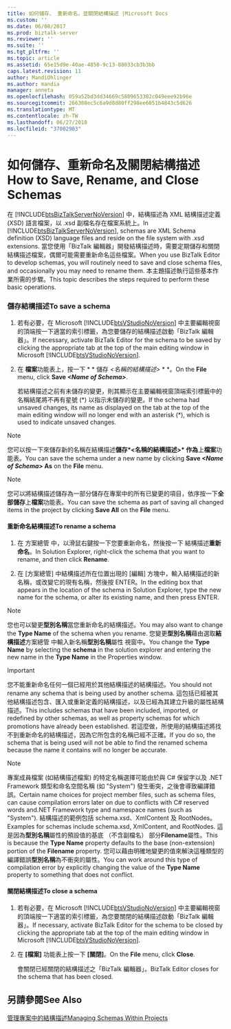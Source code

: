 ```yaml
---
title: 如何儲存、 重新命名，並關閉結構描述 |Microsoft Docs
ms.custom: ''
ms.date: 06/08/2017
ms.prod: biztalk-server
ms.reviewer: ''
ms.suite: ''
ms.tgt_pltfrm: ''
ms.topic: article
ms.assetid: 65e15d9e-40ae-4850-9c13-88033cb3b3bb
caps.latest.revision: 11
author: MandiOhlinger
ms.author: mandia
manager: anneta
ms.openlocfilehash: 059a52bd3dd34669c5809653302c049eee92b96e
ms.sourcegitcommit: 266308ec5c6a9d8d80ff298ee6051b4843c5d626
ms.translationtype: MT
ms.contentlocale: zh-TW
ms.lasthandoff: 06/27/2018
ms.locfileid: "37002903"
---
```

# <a name="how-to-save-rename-and-close-schemas"></a><span data-ttu-id="ff32a-102">如何儲存、重新命名及關閉結構描述</span><span class="sxs-lookup"><span data-stu-id="ff32a-102">How to Save, Rename, and Close Schemas</span></span>
<span data-ttu-id="ff32a-103">在 [!INCLUDE[btsBizTalkServerNoVersion](../includes/btsbiztalkservernoversion-md.md)] 中，結構描述為 XML 結構描述定義 (XSD) 語言檔案，以 .xsd 副檔名存在檔案系統上。</span><span class="sxs-lookup"><span data-stu-id="ff32a-103">In [!INCLUDE[btsBizTalkServerNoVersion](../includes/btsbiztalkservernoversion-md.md)], schemas are XML Schema definition (XSD) language files and reside on the file system with .xsd extensions.</span></span> <span data-ttu-id="ff32a-104">當您使用「BizTalk 編輯器」開發結構描述時，需要定期儲存和關閉結構描述檔案，偶爾可能需要重新命名這些檔案。</span><span class="sxs-lookup"><span data-stu-id="ff32a-104">When you use BizTalk Editor to develop schemas, you will routinely need to save and close schema files, and occasionally you may need to rename them.</span></span> <span data-ttu-id="ff32a-105">本主題描述執行這些基本作業所需的步驟。</span><span class="sxs-lookup"><span data-stu-id="ff32a-105">This topic describes the steps required to perform these basic operations.</span></span>  
  
### <a name="to-save-a-schema"></a><span data-ttu-id="ff32a-106">儲存結構描述</span><span class="sxs-lookup"><span data-stu-id="ff32a-106">To save a schema</span></span>  
  
1. <span data-ttu-id="ff32a-107">若有必要，在 Microsoft [!INCLUDE[btsVStudioNoVersion](../includes/btsvstudionoversion-md.md)] 中主要編輯視窗的頂端按一下適當的索引標籤，為您要儲存的結構描述啟動「BizTalk 編輯器」。</span><span class="sxs-lookup"><span data-stu-id="ff32a-107">If necessary, activate BizTalk Editor for the schema to be saved by clicking the appropriate tab at the top of the main editing window in Microsoft [!INCLUDE[btsVStudioNoVersion](../includes/btsvstudionoversion-md.md)].</span></span>  
  
2. <span data-ttu-id="ff32a-108">在 **檔案**功能表上，按一下 * * 儲存 *\<名稱的結構描述\>* * *。</span><span class="sxs-lookup"><span data-stu-id="ff32a-108">On the **File** menu, click **Save *\<Name of Schema\>***.</span></span>  
  
    <span data-ttu-id="ff32a-109">若結構描述之前有未儲存的變更，則其顯示在主要編輯視窗頂端索引標籤中的名稱結尾將不再有星號 (\*) 以指示未儲存的變更。</span><span class="sxs-lookup"><span data-stu-id="ff32a-109">If the schema had unsaved changes, its name as displayed on the tab at the top of the main editing window will no longer end with an asterisk (\*), which is used to indicate unsaved changes.</span></span>  
  
> [!NOTE]
>  <span data-ttu-id="ff32a-110">您可以按一下來儲存新的名稱在結構描述**儲存*\<名稱的結構描述\>* 作為**上**檔案**功能表。</span><span class="sxs-lookup"><span data-stu-id="ff32a-110">You can save the schema under a new name by clicking **Save *\<Name of Schema\>* As** on the **File** menu.</span></span>  
  
> [!NOTE]
>  <span data-ttu-id="ff32a-111">您可以將結構描述儲存為一部分儲存在專案中的所有已變更的項目，依序按一下**全部儲存**上**檔案**功能表。</span><span class="sxs-lookup"><span data-stu-id="ff32a-111">You can save the schema as part of saving all changed items in the project by clicking **Save All** on the **File** menu.</span></span>  
  
#### <a name="to-rename-a-schema"></a><span data-ttu-id="ff32a-112">重新命名結構描述</span><span class="sxs-lookup"><span data-stu-id="ff32a-112">To rename a schema</span></span>  
  
1.  <span data-ttu-id="ff32a-113">在 方案總管 中，以滑鼠右鍵按一下您要重新命名，然後按一下 結構描述**重新命名**。</span><span class="sxs-lookup"><span data-stu-id="ff32a-113">In Solution Explorer, right-click the schema that you want to rename, and then click **Rename**.</span></span>  
  
2.  <span data-ttu-id="ff32a-114">在 [方案總管] 中結構描述所在位置出現的 [編輯] 方塊中，輸入結構描述的新名稱，或改變它的現有名稱，然後按 ENTER。</span><span class="sxs-lookup"><span data-stu-id="ff32a-114">In the editing box that appears in the location of the schema in Solution Explorer, type the new name for the schema, or alter its existing name, and then press ENTER.</span></span>  
  
> [!NOTE]
>  <span data-ttu-id="ff32a-115">您也可以變更**型別名稱**當您重新命名的結構描述。</span><span class="sxs-lookup"><span data-stu-id="ff32a-115">You may also want to change the **Type Name** of the schema when you rename.</span></span> <span data-ttu-id="ff32a-116">您變更**型別名稱**藉由選取**結構描述**方案總管 中輸入新名稱**型別名稱**屬性 視窗中。</span><span class="sxs-lookup"><span data-stu-id="ff32a-116">You change the **Type Name** by selecting the **schema** in the solution explorer and entering the new name in the **Type Name** in the Properties window.</span></span>  
  
> [!IMPORTANT]
>  <span data-ttu-id="ff32a-117">您不能重新命名任何一個已經用於其他結構描述的結構描述。</span><span class="sxs-lookup"><span data-stu-id="ff32a-117">You should not rename any schema that is being used by another schema.</span></span> <span data-ttu-id="ff32a-118">這包括已經被其他結構描述包含、匯入或重新定義的結構描述，以及已經為其建立升級的屬性結構描述。</span><span class="sxs-lookup"><span data-stu-id="ff32a-118">This includes schemas that have been included, imported, or redefined by other schemas, as well as property schemas for which promotions have already been established.</span></span> <span data-ttu-id="ff32a-119">若這麼做，所使用的結構描述將找不到重新命名的結構描述，因為它所包含的名稱已經不正確。</span><span class="sxs-lookup"><span data-stu-id="ff32a-119">If you do so, the schema that is being used will not be able to find the renamed schema because the name it contains will no longer be accurate.</span></span>  
  
> [!NOTE]
>  <span data-ttu-id="ff32a-120">專案成員檔案 (如結構描述檔案) 的特定名稱選擇可能由於與 C# 保留字以及 .NET Framework 類型和命名空間名稱 (如 "System") 發生衝突，之後會導致編譯錯誤。</span><span class="sxs-lookup"><span data-stu-id="ff32a-120">Certain name choices for project member files, such as schema files, can cause compilation errors later on due to conflicts with C# reserved words and.NET Framework type and namespace names (such as "System").</span></span> <span data-ttu-id="ff32a-121">結構描述的範例包括 schema.xsd、XmlContent 及 RootNodes。</span><span class="sxs-lookup"><span data-stu-id="ff32a-121">Examples for schemas include schema.xsd, XmlContent, and RootNodes.</span></span> <span data-ttu-id="ff32a-122">這是因為**型別名稱**屬性的預設值的基底 （不含副檔名） 部分**Filename**屬性。</span><span class="sxs-lookup"><span data-stu-id="ff32a-122">This is because the **Type Name** property defaults to the base (non-extension) portion of the **Filename** property.</span></span> <span data-ttu-id="ff32a-123">您可以藉由明確地變更的值來解決這種類型的編譯錯誤**型別名稱**為不衝突的屬性。</span><span class="sxs-lookup"><span data-stu-id="ff32a-123">You can work around this type of compilation error by explicitly changing the value of the **Type Name** property to something that does not conflict.</span></span>  
  
#### <a name="to-close-a-schema"></a><span data-ttu-id="ff32a-124">關閉結構描述</span><span class="sxs-lookup"><span data-stu-id="ff32a-124">To close a schema</span></span>  
  
1. <span data-ttu-id="ff32a-125">若有必要，在 Microsoft [!INCLUDE[btsVStudioNoVersion](../includes/btsvstudionoversion-md.md)] 中主要編輯視窗的頂端按一下適當的索引標籤，為您要關閉的結構描述啟動「BizTalk 編輯器」。</span><span class="sxs-lookup"><span data-stu-id="ff32a-125">If necessary, activate BizTalk Editor for the schema to be closed by clicking the appropriate tab at the top of the main editing window in Microsoft [!INCLUDE[btsVStudioNoVersion](../includes/btsvstudionoversion-md.md)].</span></span>  
  
2. <span data-ttu-id="ff32a-126">在 **[檔案]** 功能表上按一下 **[關閉]**。</span><span class="sxs-lookup"><span data-stu-id="ff32a-126">On the **File** menu, click **Close**.</span></span>  
  
    <span data-ttu-id="ff32a-127">會關閉已經關閉的結構描述之「BizTalk 編輯器」。</span><span class="sxs-lookup"><span data-stu-id="ff32a-127">BizTalk Editor closes for the schema that has been closed.</span></span>  
  
## <a name="see-also"></a><span data-ttu-id="ff32a-128">另請參閱</span><span class="sxs-lookup"><span data-stu-id="ff32a-128">See Also</span></span>  
 [<span data-ttu-id="ff32a-129">管理專案中的結構描述</span><span class="sxs-lookup"><span data-stu-id="ff32a-129">Managing Schemas Within Projects</span></span>](../core/managing-schemas-within-projects.md)